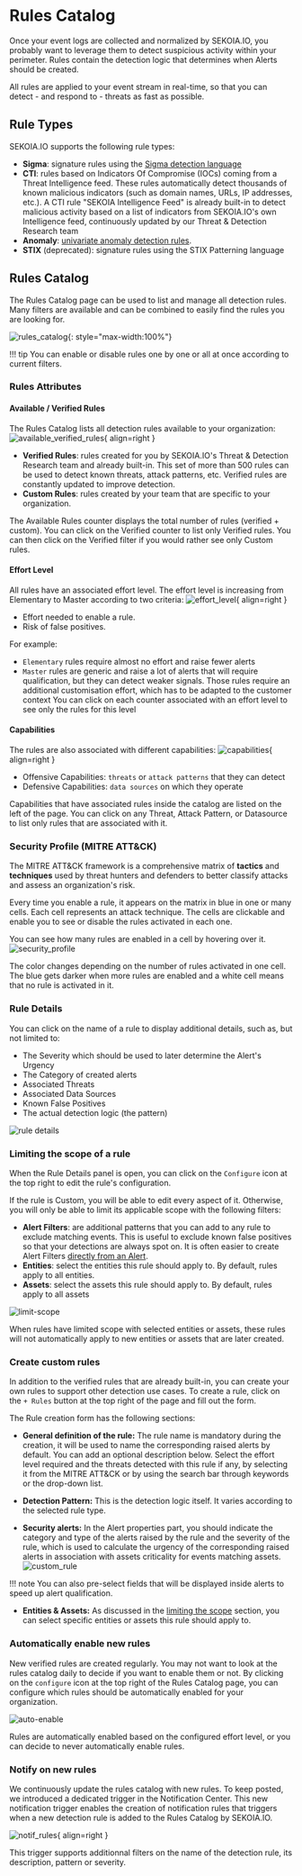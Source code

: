 # Rules Catalog

Once your event logs are collected and normalized by SEKOIA.IO, you probably want to leverage them to detect suspicious activity within your perimeter. Rules contain the detection logic that determines when Alerts should be created.

All rules are applied to your event stream in real-time, so that you can detect - and respond to - threats as fast as possible.

## Rule Types

SEKOIA.IO supports the following rule types:

- **Sigma**: signature rules using the [Sigma detection language](sigma.md)
- **CTI**: rules based on Indicators Of Compromise (IOCs) coming from a Threat Intelligence feed. These rules automatically detect thousands of known malicious indicators (such as domain names, URLs, IP addresses, etc.). A CTI rule "SEKOIA Intelligence Feed" is already built-in to detect malicious activity based on a list of indicators from SEKOIA.IO's own Intelligence feed, continuously updated by our Threat & Detection Research team
- **Anomaly**: [univariate anomaly detection rules](anomaly.md).
- **STIX** (deprecated): signature rules using the STIX Patterning language

## Rules Catalog
The Rules Catalog page can be used to list and manage all detection rules. Many filters are available and can be combined to easily find the rules you are looking for.

![rules_catalog](/assets/operation_center/rules_catalog/rules_catalog.png){: style="max-width:100%"}

!!! tip
    You can enable or disable rules one by one or all at once according to current filters. 

### Rules Attributes

#### Available / Verified Rules
The Rules Catalog lists all detection rules available to your organization: 
![available_verified_rules](/assets/operation_center/rules_catalog/available_verified.png){ align=right }

- **Verified Rules**: rules created for you by SEKOIA.IO's Threat & Detection Research team and already built-in. This set of more than 500 rules can be used to detect known threats, attack patterns, etc. Verified rules are constantly updated to improve detection.
- **Custom Rules**: rules created by your team that are specific to your organization.



The Available Rules counter displays the total number of rules (verified + custom). You can click on the Verified counter to list only Verified rules. You can then click on the Verified filter if you would rather see only Custom rules.

#### Effort Level

All rules have an associated effort level. The effort level is increasing from Elementary to Master according to two criteria:
![effort_level](/assets/operation_center/rules_catalog/effort_level.png){ align=right }

- Effort needed to enable a rule.
- Risk of false positives.

For example:

- `Elementary` rules require almost no effort and raise fewer alerts
- `Master` rules are generic and raise a lot of alerts that will require qualification, but they can detect weaker signals. Those rules require an additional customisation effort, which has to be adapted to the customer context
You can click on each counter associated with an effort level to see only the rules for this level

#### Capabilities
The rules are also associated with different capabilities:
![capabilities](/assets/operation_center/rules_catalog/capabilities.png){ align=right }


- Offensive Capabilities: `threats` or `attack patterns` that they can detect
- Defensive Capabilities: `data sources` on which they operate

Capabilities that have associated rules inside the catalog are listed on the left of the page. You can click on any Threat, Attack Pattern, or Datasource to list only rules that are associated with it.

### Security Profile (MITRE ATT&CK)

The MITRE ATT&CK framework is a comprehensive matrix of **tactics** and **techniques** used by threat hunters and defenders to better classify attacks and assess an organization's risk.

Every time you enable a rule, it appears on the matrix in blue in one or many cells. Each cell represents an attack technique. The cells are clickable and enable you to see or disable the rules activated in each one.

You can see how many rules are enabled in a cell by hovering over it. ![security_profile](/assets/operation_center/rules_catalog/security_profilev2.png)

The color changes depending on the number of rules activated in one cell. The blue gets darker when more rules are enabled and a white cell means that no rule is activated in it.

### Rule Details
You can click on the name of a rule to display additional details, such as, but not limited to:

- The Severity which should be used to later determine the Alert's Urgency
- The Category of created alerts
- Associated Threats
- Associated Data Sources
- Known False Positives
- The actual detection logic (the pattern)

![rule details](/assets/operation_center/rules_catalog/rule_details.png)

### Limiting the scope of a rule

When the Rule Details panel is open, you can click on the `Configure` icon at the top right to edit the rule's configuration. 

If the rule is Custom, you will be able to edit every aspect of it. Otherwise, you will only be able to limit its applicable scope with the following filters:

- **Alert Filters**: are additional patterns that you can add to any rule to exclude matching events. This is useful to exclude known false positives so that your detections are always spot on. It is often easier to create Alert Filters [directly from an Alert](../../investigate/alerts/#create-an-alert-filter).
- **Entities**: select the entities this rule should apply to. By default, rules apply to all entities.
- **Assets**: select the assets this rule should apply to. By default, rules apply to all assets

![limit-scope](/assets/operation_center/rules_catalog/limit_scope.png)

When rules have limited scope with selected entities or assets, these rules will not automatically apply to new entities or assets that are later created.

### Create custom rules

In addition to the verified rules that are already built-in, you can create your own rules to support other detection use cases. To create a rule, click on the `+ Rules` button at the top right of the page and fill out the form.

The Rule creation form has the following sections:

- **General definition of the rule:**
  The rule name is mandatory during the creation, it will be used to name the corresponding raised alerts by default. You can add an optional description below.
  Select the effort level required and the threats detected with this rule if any, by selecting it from the MITRE ATT&CK or by using the search bar through keywords or the drop-down list.

- **Detection Pattern:**
  This is the detection logic itself. It varies according to the selected rule type.

- **Security alerts:**
  In the Alert properties part, you should indicate the category and type of the alerts raised by the rule and the severity of the rule, which is used to calculate the urgency of the corresponding raised alerts in association with assets criticality for events matching assets.
  ![custom_rule](/assets/operation_center/rules_catalog/custom_rule.png)

!!! note 
    You can also pre-select fields that will be displayed inside alerts to speed up alert qualification.

- **Entities & Assets:**
  As discussed in the [limiting the scope](#limiting-the-scope-of-a-rule) section, you can select specific entities or assets this rule should apply to.

### Automatically enable new rules

New verified rules are created regularly. You may not want to look at the rules catalog daily to decide if you want to enable them or not. By clicking on the `configure` icon at the top right of the Rules Catalog page, you can configure which rules should be automatically enabled for your organization.

![auto-enable](/assets/operation_center/rules_catalog/auto_enable.png)

Rules are automatically enabled based on the configured effort level, or you can decide to never automatically enable rules.

### Notify on new rules

We continuously update the rules catalog with new rules. To keep posted, we introduced a dedicated trigger in the Notification Center.
This new notification trigger enables the creation of notification rules that triggers when a new detection rule is added to the Rules Catalog by SEKOIA.IO.

![notif_rules](/assets/operation_center/rules_catalog/notif_rules.png){ align=right }

This trigger supports additionnal filters on the name of the detection rule, its description, pattern or severity.
